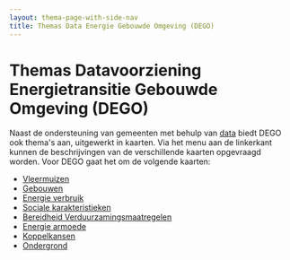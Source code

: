 ```yaml
---
layout: thema-page-with-side-nav
title: Themas Data Energie Gebouwde Omgeving (DEGO)
---
```

# Themas Datavoorziening Energietransitie Gebouwde Omgeving (DEGO)

Naast de ondersteuning van gemeenten met behulp van [data](../API/) biedt DEGO ook thema's aan, uitgewerkt in kaarten.
Via het menu aan de linkerkant kunnen de beschrijvingen van de verschillende kaarten opgevraagd worden. Voor DEGO gaat het om de volgende kaarten:

- [Vleermuizen](https://dego.vng.nl/?tab=vleermuis&label=topo&layer=layer0)
- [Gebouwen](https://dego.vng.nl/?tab=gebouw&label=topo)
- [Energie verbruik](https://dego.vng.nl/?tab=energie&label=topo)
- [Sociale karakteristieken](https://dego.vng.nl/?tab=sociaal&label=topo)
- [Bereidheid Verduurzamingsmaatregelen](https://dego.vng.nl/?tab=bereidheid&label=topo)
- [Energie armoede](https://dego.vng.nl/?tab=armoede&label=topo)
- [Koppelkansen](https://dego.vng.nl/?tab=klimaat&label=topo)
- [Ondergrond](https://dego.vng.nl/?tab=grond&label=topo)




